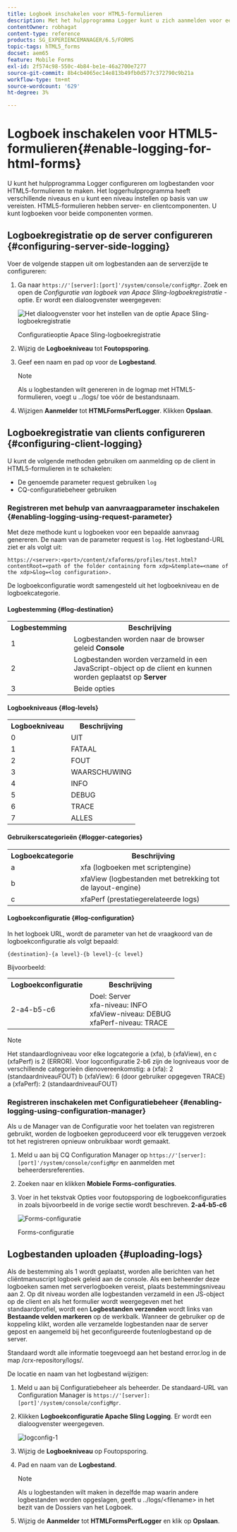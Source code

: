 ```yaml
---
title: Logboek inschakelen voor HTML5-formulieren
description: Met het hulpprogramma Logger kunt u zich aanmelden voor een formulier en kunt u fouten in formuliergerelateerde problemen opsporen.
contentOwner: robhagat
content-type: reference
products: SG_EXPERIENCEMANAGER/6.5/FORMS
topic-tags: hTML5_forms
docset: aem65
feature: Mobile Forms
exl-id: 2f574c98-550c-4b84-be1e-46a2700e7277
source-git-commit: 8b4cb4065ec14e813b49fb0d577c372790c9b21a
workflow-type: tm+mt
source-wordcount: '629'
ht-degree: 3%

---
```


# Logboek inschakelen voor HTML5-formulieren{#enable-logging-for-html-forms}

U kunt het hulpprogramma Logger configureren om logbestanden voor HTML5-formulieren te maken. Het loggerhulpprogramma heeft verschillende niveaus en u kunt een niveau instellen op basis van uw vereisten. HTML5-formulieren hebben server- en clientcomponenten. U kunt logboeken voor beide componenten vormen.

## Logboekregistratie op de server configureren {#configuring-server-side-logging}

Voer de volgende stappen uit om logbestanden aan de serverzijde te configureren:

1. Ga naar `https://'[server]:[port]'/system/console/configMgr`. Zoek en open de *Configuratie van logboek van Apace Sling-logboekregistratie* -optie. Er wordt een dialoogvenster weergegeven:

   ![ Het dialoogvenster voor het instellen van de optie Apace Sling-logboekregistratie](assets/logconfig.png)

   Configuratieoptie Apace Sling-logboekregistratie

1. Wijzig de **Logboekniveau** tot **Foutopsporing**.

1. Geef een naam en pad op voor de **Logbestand**.

   >[!NOTE]
   >
   >Als u logbestanden wilt genereren in de logmap met HTML5-formulieren, voegt u ../logs/ toe vóór de bestandsnaam.

1. Wijzigen **Aanmelder** tot **HTMLFormsPerfLogger**. Klikken **Opslaan**.

## Logboekregistratie van clients configureren {#configuring-client-logging}

U kunt de volgende methoden gebruiken om aanmelding op de client in HTML5-formulieren in te schakelen:

* De genoemde parameter request gebruiken `log`
* CQ-configuratiebeheer gebruiken

### Registreren met behulp van aanvraagparameter inschakelen {#enabling-logging-using-request-parameter}

Met deze methode kunt u logboeken voor een bepaalde aanvraag genereren. De naam van de parameter request is `log`. Het logbestand-URL ziet er als volgt uit:

`https://<server>:<port>/content/xfaforms/profiles/test.html?contentRoot=<path of the folder containing form xdp>&template=<name of the xdp>&log=<log configuration>.`

De logboekconfiguratie wordt samengesteld uit het logboekniveau en de logboekcategorie.

#### Logbestemming {#log-destination}

<table>
 <tbody>
  <tr>
   <th><strong>Logbestemming</strong></th>
   <th><strong>Beschrijving</strong></th>
  </tr>
  <tr>
   <td>1</td>
   <td>Logbestanden worden naar de browser geleid <strong>Console</strong></td>
  </tr>
  <tr>
   <td>2</td>
   <td>Logbestanden worden verzameld in een JavaScript-object op de client en kunnen worden geplaatst op <strong>Server</strong> </td>
  </tr>
  <tr>
   <td>3</td>
   <td>Beide opties<br /> </td>
  </tr>
 </tbody>
</table>

#### Logboekniveaus {#log-levels}

<table>
 <tbody>
  <tr>
   <th>Logboekniveau</th>
   <th>Beschrijving</th>
  </tr>
  <tr>
   <td>0</td>
   <td>UIT<br type="_moz" /> </td>
  </tr>
  <tr>
   <td>1</td>
   <td>FATAAL<br type="_moz" /> </td>
  </tr>
  <tr>
   <td>2</td>
   <td>FOUT<br type="_moz" /> </td>
  </tr>
  <tr>
   <td>3</td>
   <td>WAARSCHUWING<br type="_moz" /> </td>
  </tr>
  <tr>
   <td>4</td>
   <td>INFO<br type="_moz" /> </td>
  </tr>
  <tr>
   <td>5</td>
   <td>DEBUG<br type="_moz" /> </td>
  </tr>
  <tr>
   <td>6</td>
   <td>TRACE<br type="_moz" /> </td>
  </tr>
  <tr>
   <td>7</td>
   <td>ALLES<br type="_moz" /> </td>
  </tr>
 </tbody>
</table>

#### Gebruikerscategorieën {#logger-categories}

<table>
 <tbody>
  <tr>
   <th>Logboekcategorie</th>
   <th>Beschrijving</th>
  </tr>
  <tr>
   <td>a</td>
   <td>xfa (logboeken met scriptengine)</td>
  </tr>
  <tr>
   <td>b</td>
   <td>xfaView (logbestanden met betrekking tot de layout-engine)<br type="_moz" /> </td>
  </tr>
  <tr>
   <td>c</td>
   <td>xfaPerf (prestatiegerelateerde logs)<br type="_moz" /> </td>
  </tr>
 </tbody>
</table>

#### Logboekconfiguratie {#log-configuration}

In het logboek URL, wordt de parameter van het de vraagkoord van de logboekconfiguratie als volgt bepaald:

`{destination}-{a level}-{b level}-{c level}`

Bijvoorbeeld:

<table>
 <tbody>
  <tr>
   <th>Logboekconfiguratie</th>
   <th>Beschrijving</th>
  </tr>
  <tr>
   <td>2-a4-b5-c6<br type="_moz" /> </td>
   <td>Doel: Server<br /> xfa-niveau: INFO<br /> xfaView-niveau: DEBUG<br /> xfaPerf-niveau: TRACE</td>
  </tr>
 </tbody>
</table>

>[!NOTE]
>
>Het standaardlogniveau voor elke logcategorie a (xfa), b (xfaView), en c (xfaPerf) is 2 (ERROR). Voor logconfiguratie 2-b6 zijn de logniveaus voor de verschillende categorieën dienovereenkomstig:
>a (xfa): 2 (standaardniveauFOUT)
>b (xfaView): 6 (door gebruiker opgegeven TRACE)
>a (xfaPerf): 2 (standaardniveauFOUT)

### Registreren inschakelen met Configuratiebeheer {#enabling-logging-using-configuration-manager}

Als u de Manager van de Configuratie voor het toelaten van registreren gebruikt, worden de logboeken geproduceerd voor elk teruggeven verzoek tot het registreren opnieuw onbruikbaar wordt gemaakt.

1. Meld u aan bij CQ Configuration Manager op `https://'[server]:[port]'/system/console/configMgr` en aanmelden met beheerdersreferenties.
1. Zoeken naar en klikken **Mobiele Forms-configuraties**.
1. Voer in het tekstvak Opties voor foutopsporing de logboekconfiguraties in zoals bijvoorbeeld in de vorige sectie wordt beschreven. **2-a4-b5-c6**

   ![Forms-configuratie](assets/forms_configuration.png)

   Forms-configuratie

## Logbestanden uploaden {#uploading-logs}

Als de bestemming als 1 wordt geplaatst, worden alle berichten van het cliëntmanuscript logboek geleid aan de console. Als een beheerder deze logboeken samen met serverlogboeken vereist, plaats bestemmingsniveau aan 2. Op dit niveau worden alle logbestanden verzameld in een JS-object op de client en als het formulier wordt weergegeven met het standaardprofiel, wordt een **Logbestanden verzenden** wordt links van **Bestaande velden markeren** op de werkbalk. Wanneer de gebruiker op de koppeling klikt, worden alle verzamelde logbestanden naar de server gepost en aangemeld bij het geconfigureerde foutenlogbestand op de server.

Standaard wordt alle informatie toegevoegd aan het bestand error.log in de map /crx-repository/logs/.

De locatie en naam van het logbestand wijzigen:

1. Meld u aan bij Configuratiebeheer als beheerder. De standaard-URL van Configuration Manager is `https://'[server]:[port]'/system/console/configMgr`.
1. Klikken **Logboekconfiguratie Apache Sling Logging**. Er wordt een dialoogvenster weergegeven.

   ![logconfig-1](assets/logconfig-1.png)

1. Wijzig de **Logboekniveau** op Foutopsporing.

1. Pad en naam van de **Logbestand**.

   >[!NOTE]
   >
   >Als u logbestanden wilt maken in dezelfde map waarin andere logbestanden worden opgeslagen, geeft u ../logs/&lt;filename> in het bezit van de Dossiers van het Logboek.

1. Wijzig de **Aanmelder** tot **HTMLFormsPerfLogger** en klik op **Opslaan**.

